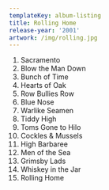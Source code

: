 ```yaml
---
templateKey: album-listing
title: Rolling Home
release-year: '2001'
artwork: /img/rolling.jpg
---
```

1. Sacramento
2. Blow the Man Down
3. Bunch of Time
4. Hearts of Oak
5. Row Bullies Row
6. Blue Nose
7. Warlike Seamen
8. Tiddy High
9. Toms Gone to Hilo
10. Cockles & Mussels
11. High Barbaree
12. Men of the Sea
13. Grimsby Lads
14. Whiskey in the Jar
15. Rolling Home
